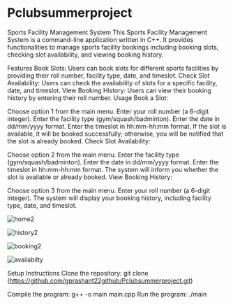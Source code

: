 # Pclubsummerproject
Sports Facility Management System
This Sports Facility Management System is a command-line application written in C++. It provides functionalities to manage sports facility bookings including booking slots, checking slot availability, and viewing booking history.

Features
Book Slots: Users can book slots for different sports facilities by providing their roll number, facility type, date, and timeslot.
Check Slot Availability: Users can check the availability of slots for a specific facility, date, and timeslot.
View Booking History: Users can view their booking history by entering their roll number.
Usage
Book a Slot:

Choose option 1 from the main menu.
Enter your roll number (a 6-digit integer).
Enter the facility type (gym/squash/badminton).
Enter the date in dd/mm/yyyy format.
Enter the timeslot in hh:mm-hh:mm format.
If the slot is available, it will be booked successfully; otherwise, you will be notified that the slot is already booked.
Check Slot Availability:

Choose option 2 from the main menu.
Enter the facility type (gym/squash/badminton).
Enter the date in dd/mm/yyyy format.
Enter the timeslot in hh:mm-hh:mm format.
The system will inform you whether the slot is available or already booked.
View Booking History:

Choose option 3 from the main menu.
Enter your roll number (a 6-digit integer).
The system will display your booking history, including facility type, date, and timeslot.

![home2](https://github.com/gprashant22github/Pclubsummerproject/assets/121344184/fb8477e8-4508-48e5-abff-1e943b78cfb9)

![history2](https://github.com/gprashant22github/Pclubsummerproject/assets/121344184/23042313-fd67-4db9-9391-eea4eae2fa52)

![booking2](https://github.com/gprashant22github/Pclubsummerproject/assets/121344184/5db3a7ab-3f84-4b16-8fc8-9cd2b9fccf9f)

![availabilty](https://github.com/gprashant22github/Pclubsummerproject/assets/121344184/82d7c0c1-7b08-4bd7-9f08-1551585f71ea)




Setup Instructions
Clone the repository: git clone (https://github.com/gprashant22github/Pclubsummerproject.git)


Compile the program: g++ -o main main.cpp
Run the program: ./main
